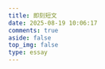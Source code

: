 ```yaml
---
title: 即刻短文
date: 2025-08-19 10:06:17
comments: true
aside: false
top_img: false
type: essay
---
```

